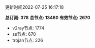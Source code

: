 更新时间2022-07-25 16:17:18

**总订阅: 378**
**总节点: 13460**
**有效节点: 2670**
- v2ray节点: 1774
- ss节点: 670
- trojan节点: 226
